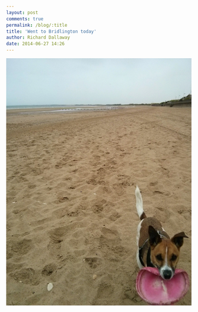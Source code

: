 ```yaml
---
layout: post
comments: true
permalink: /blog/:title
title: 'Went to Bridlington today'
author: Richard Dallaway
date: 2014-06-27 14:26
---
```


<div><a href="/media/tp_IMG_20140627_135518.jpg"><img src="/media/tp_thumb_IMG_20140627_135518.jpg" width="500" height="667"/></a></div>


  
      
